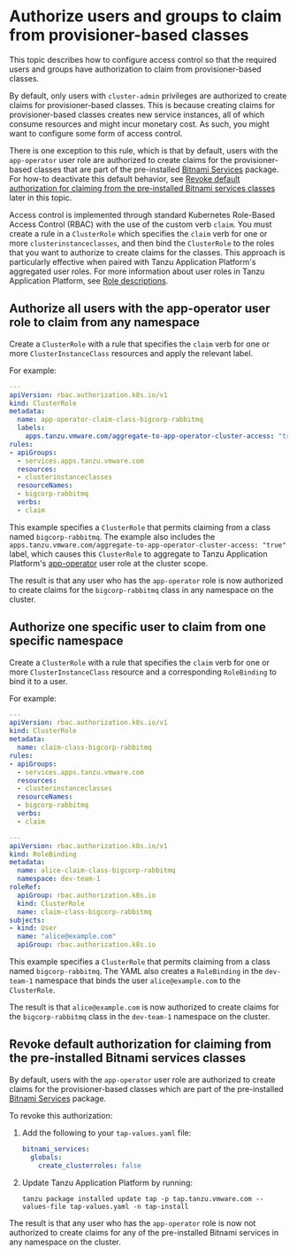 # Authorize users and groups to claim from provisioner-based classes

This topic describes how to configure access control so that the required users and groups have
authorization to claim from provisioner-based classes.

By default, only users with `cluster-admin` privileges are authorized to create claims for
provisioner-based classes.
This is because creating claims for provisioner-based classes creates new service instances,
all of which consume resources and might incur monetary cost.
As such, you might want to configure some form of access control.

There is one exception to this rule, which is that by default, users with the `app-operator`
user role are authorized to create claims for the provisioner-based classes that are part of the
pre-installed [Bitnami Services](../../bitnami-services/about.hbs.md) package.
For how-to deactivate this default behavior, see
[Revoke default authorization for claiming from the pre-installed Bitnami services classes](#bitnami-services)
later in this topic.

Access control is implemented through standard Kubernetes Role-Based Access Control (RBAC) with
the use of the custom verb `claim`.
You must create a rule in a `ClusterRole` which specifies the `claim` verb for one or
more `clusterinstanceclasses`, and then bind the `ClusterRole` to the roles that you want to
authorize to create claims for the classes.
This approach is particularly effective when paired with Tanzu Application Platform's aggregated user roles.
For more information about user roles in Tanzu Application Platform, see
[Role descriptions](../../authn-authz/role-descriptions.html).

## <a id="auth-all-users"></a> Authorize all users with the app-operator user role to claim from any namespace

Create a `ClusterRole` with a rule that specifies the `claim` verb for one or more `ClusterInstanceClass`
resources and apply the relevant label.

For example:

```yaml
---
apiVersion: rbac.authorization.k8s.io/v1
kind: ClusterRole
metadata:
  name: app-operator-claim-class-bigcorp-rabbitmq
  labels:
    apps.tanzu.vmware.com/aggregate-to-app-operator-cluster-access: "true"
rules:
- apiGroups:
  - services.apps.tanzu.vmware.com
  resources:
  - clusterinstanceclasses
  resourceNames:
  - bigcorp-rabbitmq
  verbs:
  - claim
```

This example specifies a `ClusterRole` that permits claiming from a class named `bigcorp-rabbitmq`.
The example also includes the `apps.tanzu.vmware.com/aggregate-to-app-operator-cluster-access: "true"` label,
which causes this `ClusterRole` to aggregate to Tanzu Application Platform's [app-operator](../../authn-authz/role-descriptions.html#app-operator)
user role at the cluster scope.

The result is that any user who has the `app-operator` role is now authorized to create claims
for the `bigcorp-rabbitmq` class in any namespace on the cluster.

## <a id="auth-one-user"></a> Authorize one specific user to claim from one specific namespace

Create a `ClusterRole` with a rule that specifies the `claim` verb for one or more `ClusterInstanceClass`
resource and a corresponding `RoleBinding` to bind it to a user.

For example:

```yaml
---
apiVersion: rbac.authorization.k8s.io/v1
kind: ClusterRole
metadata:
  name: claim-class-bigcorp-rabbitmq
rules:
- apiGroups:
  - services.apps.tanzu.vmware.com
  resources:
  - clusterinstanceclasses
  resourceNames:
  - bigcorp-rabbitmq
  verbs:
  - claim

---
apiVersion: rbac.authorization.k8s.io/v1
kind: RoleBinding
metadata:
  name: alice-claim-class-bigcorp-rabbitmq
  namespace: dev-team-1
roleRef:
  apiGroup: rbac.authorization.k8s.io
  kind: ClusterRole
  name: claim-class-bigcorp-rabbitmq
subjects:
- kind: User
  name: "alice@example.com"
  apiGroup: rbac.authorization.k8s.io
```

This example specifies a `ClusterRole` that permits claiming from a class named `bigcorp-rabbitmq`.
The YAML also creates a `RoleBinding` in the `dev-team-1` namespace that binds the user
`alice@example.com` to the `ClusterRole`.

The result is that `alice@example.com` is now authorized to create claims for the
`bigcorp-rabbitmq` class in the `dev-team-1` namespace on the cluster.

## <a id="bitnami-services"></a> Revoke default authorization for claiming from the pre-installed Bitnami services classes

By default, users with the `app-operator` user role are authorized to create claims for the
provisioner-based classes which are part of the pre-installed [Bitnami Services](../../bitnami-services/about.hbs.md) package.

To revoke this authorization:

1. Add the following to your `tap-values.yaml` file:

   ```yaml
   bitnami_services:
     globals:
       create_clusterroles: false
   ```

1. Update Tanzu Application Platform by running:

   ```console
   tanzu package installed update tap -p tap.tanzu.vmware.com --values-file tap-values.yaml -n tap-install
   ```

The result is that any user who has the `app-operator` role is now not authorized to create claims
for any of the pre-installed Bitnami services in any namespace on the cluster.
